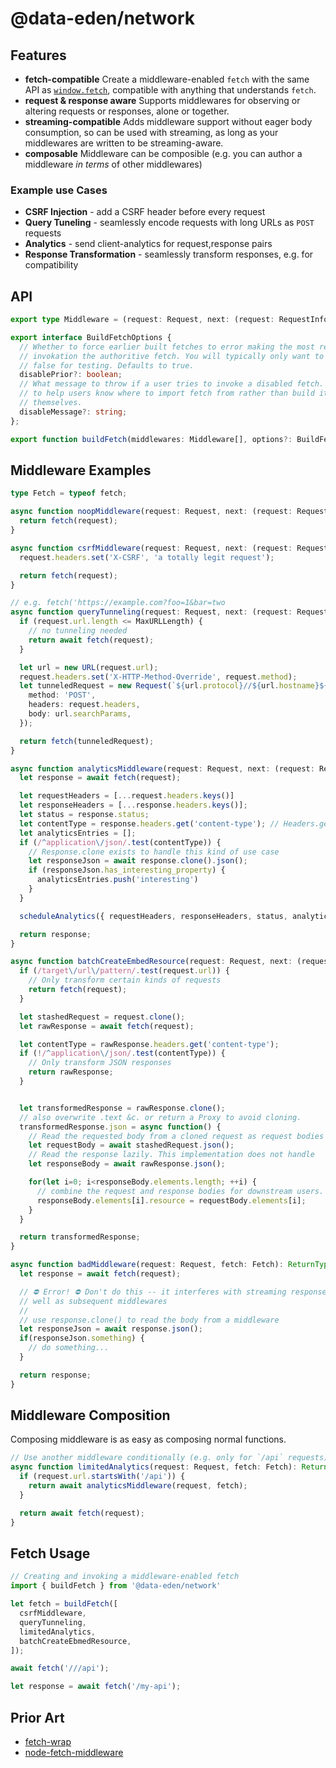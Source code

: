 # @data-eden/network

## Features

* **fetch-compatible** Create a middleware-enabled `fetch` with the same API as [`window.fetch`](https://developer.mozilla.org/en-US/docs/Web/API/Fetch_API), compatible with anything that understands `fetch`.
* **request & response aware** Supports middlewares for observing or altering requests or responses, alone or together.
* **streaming-compatible** Adds middleware support without eager body consumption, so can be used with streaming, as long as your middlewares are written to be streaming-aware.
* **composable** Middleware can be composible (e.g. you can author a middleware _in terms_ of other middlewares)

### Example use Cases

* **CSRF Injection** - add a CSRF header before every request
* **Query Tuneling** - seamlessly encode requests with long URLs as `POST` requests
* **Analytics** - send client-analytics for request,response pairs
* **Response Transformation** - seamlessly transform responses, e.g. for compatibility

## API

```typescript
export type Middleware = (request: Request, next: (request: RequestInfo) => void) : Promise<void>;

export interface BuildFetchOptions {
  // Whether to force earlier built fetches to error making the most recent //
  // invokation the authoritive fetch. You will typically only want to set this to
  // false for testing. Defaults to true.
  disablePrior?: boolean;
  // What message to throw if a user tries to invoke a disabled fetch. Useful
  // to help users know where to import fetch from rather than build it //
  // themselves.
  disableMessage?: string;
};

export function buildFetch(middlewares: Middleware[], options?: BuildFetchOptions): typeof fetch;
```

## Middleware Examples

```typescript
type Fetch = typeof fetch;

async function noopMiddleware(request: Request, next: (request: RequestInfo) => void) : Promise<void> {
  return fetch(request);
}

async function csrfMiddleware(request: Request, next: (request: RequestInfo) => void) : Promise<void> {
  request.headers.set('X-CSRF', 'a totally legit request');

  return fetch(request);
}

// e.g. fetch('https://example.com?foo=1&bar=two
async function queryTunneling(request: Request, next: (request: RequestInfo) => void) : Promise<void> {
  if (request.url.length <= MaxURLLength) {
    // no tunneling needed
    return await fetch(request);
  }

  let url = new URL(request.url);
  request.headers.set('X-HTTP-Method-Override', request.method);
  let tunneledRequest = new Request(`${url.protocol}//${url.hostname}${url.pathname}`, {
    method: 'POST',
    headers: request.headers,
    body: url.searchParams,
  });

  return fetch(tunneledRequest);
}

async function analyticsMiddleware(request: Request, next: (request: RequestInfo) => void) : Promise<void> {
  let response = await fetch(request);

  let requestHeaders = [...request.headers.keys()]
  let responseHeaders = [...response.headers.keys()];
  let status = response.status;
  let contentType = response.headers.get('content-type'); // Headers.get is case-insensitive
  let analyticsEntries = [];
  if (/^application\/json/.test(contentType)) {
    // Response.clone exists to handle this kind of use case
    let responseJson = await response.clone().json();
    if (responseJson.has_interesting_property) {
      analyticsEntries.push('interesting')
    }
  }

  scheduleAnalytics({ requestHeaders, responseHeaders, status, analyticsEntries });

  return response;
}

async function batchCreateEmbedResource(request: Request, next: (request: RequestInfo) => void) : Promise<void> {
  if (/target\/url\/pattern/.test(request.url)) {
    // Only transform certain kinds of requests
    return fetch(request);
  }

  let stashedRequest = request.clone();
  let rawResponse = await fetch(request);

  let contentType = rawResponse.headers.get('content-type');
  if (!/^application\/json/.test(contentType)) {
    // Only transform JSON responses
    return rawResponse;
  }


  let transformedResponse = rawResponse.clone();
  // also overwrite .text &c. or return a Proxy to avoid cloning.
  transformedResponse.json = async function() {
    // Read the requested body from a cloned request as request bodies can only be read once
    let requestBody = await stashedRequest.json();
    // Read the response lazily. This implementation does not handle 
    let responseBody = await rawResponse.json();

    for(let i=0; i<responseBody.elements.length; ++i) {
      // combine the request and response bodies for downstream users.
      responseBody.elements[i].resource = requestBody.elements[i];
    }
  }

  return transformedResponse;
}

async function badMiddleware(request: Request, fetch: Fetch): ReturnType<Fetch> {
  let response = await fetch(request);

  // ⛔ Error! ⛔ Don't do this -- it interferes with streaming responses as
  // well as subsequent middlewares
  //
  // use response.clone() to read the body from a middleware
  let responseJson = await response.json();
  if(responseJson.something) {
    // do something...
  }

  return response;
}
```

## Middleware Composition

Composing middleware is as easy as composing normal functions.

```typescript
// Use another middleware conditionally (e.g. only for `/api` requests)
async function limitedAnalytics(request: Request, fetch: Fetch): ReturnType<Fetch> {
  if (request.url.startsWith('/api')) {
    return await analyticsMiddleware(request, fetch);
  }

  return await fetch(request);
}
```

## Fetch Usage

```typescript
// Creating and invoking a middleware-enabled fetch
import { buildFetch } from '@data-eden/network'

let fetch = buildFetch([
  csrfMiddleware,
  queryTunneling,
  limitedAnalytics,
  batchCreateEbmedResource,
]);

await fetch('///api');

let response = await fetch('/my-api');
```

## Prior Art

* [fetch-wrap](https://github.com/benjamine/fetch-wrap)
* [node-fetch-middleware](https://github.com/lev-kuznetsov/node-fetch-middleware)
